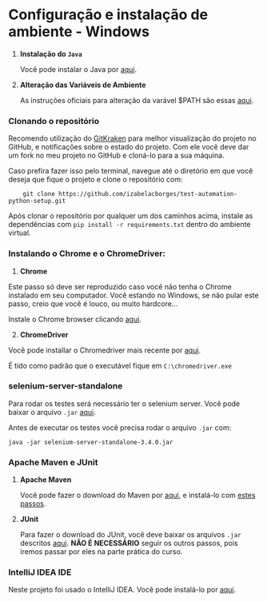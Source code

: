 # Configuração e instalação de ambiente - Windows

1. __Instalação do `Java`__
    
    Você pode instalar o Java por [aqui](http://www.oracle.com/technetwork/pt/java/javase/downloads/jdk8-downloads-2133151.html).
    
2. __Alteração das Variáveis de Ambiente__

    As instruções oficiais para alteração da varável $PATH são essas [aqui](https://www.java.com/pt_BR/download/help/path.xml).

### Clonando o repositório
Recomendo utilização do [GitKraken](http://gitkraken.com/) para melhor visualização do projeto no GitHub, e notificações sobre o estado do projeto. Com ele você deve dar um fork no meu projeto no GitHub e cloná-lo para a sua máquina.

Caso prefira fazer isso pelo terminal, navegue até o diretório em que você deseja que fique o projeto e clone o repositório com:
```shell
    git clone https://github.com/izabelacborges/test-automation-python-setup.git
```
Após clonar o repositório por qualquer um dos caminhos acima, instale as dependências com `pip install -r requirements.txt` dentro do ambiente virtual.

### Instalando o Chrome e o ChromeDriver:
1. __Chrome__

Este passo só deve ser reproduzido caso você não tenha o Chrome instalado em seu computador. Você estando no Windows, se não pular este passo, creio que você é louco, ou muito hardcore...

Instale o Chrome browser clicando [aqui](https://www.google.com/chrome/index.html).

2. __ChromeDriver__

Você pode installar o Chromedriver mais recente por [aqui](https://chromedriver.storage.googleapis.com/2.30/chromedriver_win32.zip).

É tido como padrão que o executável fique em `C:\chromedriver.exe`

### selenium-server-standalone
Para rodar os testes será necessário ter o selenium server. Você pode baixar o arquivo `.jar` [aqui](https://goo.gl/s4o9Vx).

Antes de executar os testes você precisa rodar o arquivo `.jar` com:
```shell
java -jar selenium-server-standalone-3.4.0.jar
```

### Apache Maven e JUnit
1. __Apache Maven__

    Você pode fazer o download do Maven por [aqui](https://maven.apache.org/download.cgi), e instalá-lo com [estes passos](https://maven.apache.org/install.html).

2. __JUnit__

    Para fazer o download do JUnit, você deve baixar os arquivos `.jar` descritos [aqui](https://github.com/junit-team/junit4/wiki/Download-and-Install). __NÃO É NECESSÁRIO__ seguir os outros passos, pois iremos passar por eles na parte prática do curso.

### IntelliJ IDEA IDE
Neste projeto foi usado o IntelliJ IDEA. Você pode instalá-lo por [aqui](https://www.jetbrains.com/idea/download/).